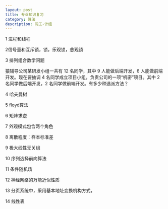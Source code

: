 ```yaml
---
layout: post
title: 专业知识复习
category: 算法
description: 网工-计组
---
```


1 进程和线程

2信号量和互斥锁，锁，乐观锁，悲观锁

3 排列组合数学问题

猿辅导公司某研发小组一共有 12 名同学，其中 9 人能做后端开发，6 人能做前端开发。现在要抽调 4 名同学成立项目小组，负责公司的一项“机密”项目。其中 2 名同学做后端开发，2 名同学做前端开发。有多少种选派方法？

4 哈夫曼树

5 floyd算法

6 矩阵求逆

7 外观模式包含两个角色

8 离散程度：样本标准差 

9 极大线性无关组

10 序列选择前向算法

11 条件随机场

12 神经网络的万能近似性质

13 分页系统中，采用基本地址变换机构方式，

14 线性表